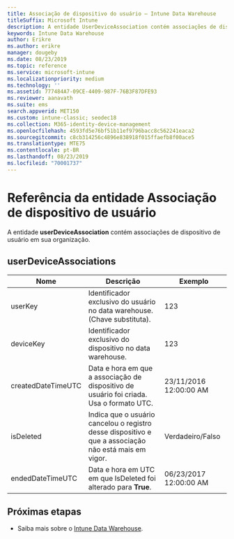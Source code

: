 ```yaml
---
title: Associação de dispositivo do usuário – Intune Data Warehouse
titleSuffix: Microsoft Intune
description: A entidade UserDeviceAssociation contém associações de dispositivo de usuário em sua organização.
keywords: Intune Data Warehouse
author: Erikre
ms.author: erikre
manager: dougeby
ms.date: 08/23/2019
ms.topic: reference
ms.service: microsoft-intune
ms.localizationpriority: medium
ms.technology: ''
ms.assetid: 777484A7-09CE-4409-987F-76B3F87DFE93
ms.reviewer: aanavath
ms.suite: ems
search.appverid: MET150
ms.custom: intune-classic; seodec18
ms.collection: M365-identity-device-management
ms.openlocfilehash: 4593fd5e76bf51b11ef9796bacc8c562241eaca2
ms.sourcegitcommit: c8cb314256c4896e838918f015ffaefb8f00ace5
ms.translationtype: MTE75
ms.contentlocale: pt-BR
ms.lasthandoff: 08/23/2019
ms.locfileid: "70001737"
---
```

# <a name="reference-for-user-device-association-entity"></a>Referência da entidade Associação de dispositivo de usuário

A entidade **userDeviceAssociation** contém associações de dispositivo de usuário em sua organização.

## <a name="userdeviceassociations"></a>userDeviceAssociations


|        Nome        |                                           Descrição                                            |        Exemplo         |
|--------------------|--------------------------------------------------------------------------------------------------|------------------------|
|      userKey       |              Identificador exclusivo do usuário no data warehouse. (Chave substituta).               |          123           |
|     deviceKey      |                      Identificador exclusivo do dispositivo no data warehouse.                      |          123           |
| createdDateTimeUTC |           Data e hora em que a associação de dispositivo de usuário foi criada. Usa o formato UTC.           | 23/11/2016 12:00:00 AM |
|     isDeleted      | Indica que o usuário cancelou o registro desse dispositivo e que a associação não está mais em vigor. |       Verdadeiro/Falso       |
|  endedDateTimeUTC  |              Data e hora em UTC em que IsDeleted foi alterado para <strong>True</strong>.               | 06/23/2017 12:00:00 AM |

## <a name="next-steps"></a>Próximas etapas

- Saiba mais sobre o [Intune Data Warehouse](reports-nav-create-intune-reports.md).
